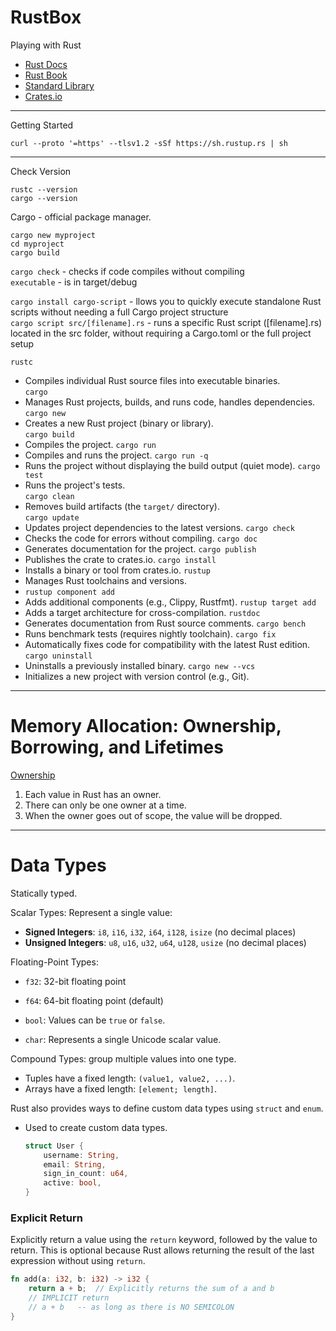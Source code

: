# RustBox
Playing with Rust    
- [Rust Docs](https://www.rust-lang.org/learn)
- [Rust Book](https://doc.rust-lang.org/book/)
- [Standard Library](https://doc.rust-lang.org/std/)
- [Crates.io](https://crates.io/)

----
Getting Started

```
curl --proto '=https' --tlsv1.2 -sSf https://sh.rustup.rs | sh
```
-----
Check Version
```
rustc --version
cargo --version
```
Cargo - official package manager.
```
cargo new myproject
cd myproject
cargo build
```
`cargo check` - checks if code compiles without compiling    
`executable` - is in target/debug

`cargo install cargo-script` - llows you to quickly execute standalone Rust scripts without needing a full Cargo project structure    
`cargo script src/[filename].rs` - runs a specific Rust script ([filename].rs) located in the src folder, without requiring a Cargo.toml or the full project setup

`rustc`     
   - Compiles individual Rust source files into executable binaries.    
`cargo`    
   - Manages Rust projects, builds, and runs code, handles dependencies.    
`cargo new`     
   - Creates a new Rust project (binary or library).    
`cargo build`
   - Compiles the project.
`cargo run`     
   - Compiles and runs the project.
 `cargo run -q`     
   - Runs the project without displaying the build output (quiet mode).
 `cargo test`    
   - Runs the project's tests.     
 `cargo clean`    
   - Removes build artifacts (the `target/` directory).    
 `cargo update`    
   - Updates project dependencies to the latest versions.
 `cargo check`
   - Checks the code for errors without compiling.
 `cargo doc`
   - Generates documentation for the project.
`cargo publish`
   - Publishes the crate to crates.io.
 `cargo install`
   - Installs a binary or tool from crates.io.
 `rustup`
   - Manages Rust toolchains and versions.
   -  `rustup component add`
   - Adds additional components (e.g., Clippy, Rustfmt).
 `rustup target add`
   - Adds a target architecture for cross-compilation.
`rustdoc`
   - Generates documentation from Rust source comments.
 `cargo bench`
   - Runs benchmark tests (requires nightly toolchain).
 `cargo fix`
   - Automatically fixes code for compatibility with the latest Rust edition.
 `cargo uninstall`
   - Uninstalls a previously installed binary.
`cargo new --vcs`
   - Initializes a new project with version control (e.g., Git).


-----
# Memory Allocation: Ownership, Borrowing, and Lifetimes
[Ownership](https://doc.rust-lang.org/book/ch04-01-what-is-ownership.html)    
1. Each value in Rust has an owner.
2. There can only be one owner at a time.
3. When the owner goes out of scope, the value will be dropped.

-----
# Data Types
Statically typed.

Scalar Types: Represent a single value:

- **Signed Integers**: `i8`, `i16`, `i32`, `i64`, `i128`, `isize` (no decimal places)
- **Unsigned Integers**: `u8`, `u16`, `u32`, `u64`, `u128`, `usize` (no decimal places)

Floating-Point Types:
- `f32`: 32-bit floating point
- `f64`: 64-bit floating point (default)

- `bool`: Values can be `true` or `false`.
- `char`: Represents a single Unicode scalar value.

Compound Types: group multiple values into one type.

- Tuples have a fixed length: `(value1, value2, ...)`.
- Arrays have a fixed length: `[element; length]`.


Rust also provides ways to define custom data types using `struct` and `enum`.
- Used to create custom data types.
  
  ```rust
  struct User {
      username: String,
      email: String,
      sign_in_count: u64,
      active: bool,
  }

### Explicit Return

Explicitly return a value using the `return` keyword, followed by the value to return. This is optional because Rust allows returning the result of the last expression without using `return`.

```rust
fn add(a: i32, b: i32) -> i32 {
    return a + b;  // Explicitly returns the sum of a and b
    // IMPLICIT return
    // a + b   -- as long as there is NO SEMICOLON
}
